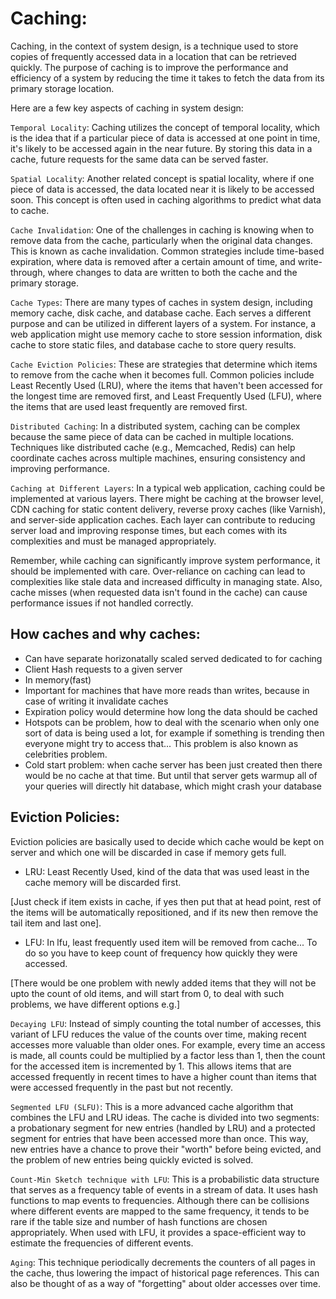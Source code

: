 # Caching:


Caching, in the context of system design, is a technique used to store copies of frequently accessed data in a location that can be retrieved quickly. The purpose of caching is to improve the performance and efficiency of a system by reducing the time it takes to fetch the data from its primary storage location.

Here are a few key aspects of caching in system design:

`Temporal Locality`: Caching utilizes the concept of temporal locality, which is the idea that if a particular piece of data is accessed at one point in time, it's likely to be accessed again in the near future. By storing this data in a cache, future requests for the same data can be served faster.

`Spatial Locality`: Another related concept is spatial locality, where if one piece of data is accessed, the data located near it is likely to be accessed soon. This concept is often used in caching algorithms to predict what data to cache.

`Cache Invalidation`: One of the challenges in caching is knowing when to remove data from the cache, particularly when the original data changes. This is known as cache invalidation. Common strategies include time-based expiration, where data is removed after a certain amount of time, and write-through, where changes to data are written to both the cache and the primary storage.

`Cache Types`: There are many types of caches in system design, including memory cache, disk cache, and database cache. Each serves a different purpose and can be utilized in different layers of a system. For instance, a web application might use memory cache to store session information, disk cache to store static files, and database cache to store query results.

`Cache Eviction Policies`: These are strategies that determine which items to remove from the cache when it becomes full. Common policies include Least Recently Used (LRU), where the items that haven't been accessed for the longest time are removed first, and Least Frequently Used (LFU), where the items that are used least frequently are removed first.

`Distributed Caching`: In a distributed system, caching can be complex because the same piece of data can be cached in multiple locations. Techniques like distributed cache (e.g., Memcached, Redis) can help coordinate caches across multiple machines, ensuring consistency and improving performance.

`Caching at Different Layers`: In a typical web application, caching could be implemented at various layers. There might be caching at the browser level, CDN caching for static content delivery, reverse proxy caches (like Varnish), and server-side application caches. Each layer can contribute to reducing server load and improving response times, but each comes with its complexities and must be managed appropriately.

Remember, while caching can significantly improve system performance, it should be implemented with care. Over-reliance on caching can lead to complexities like stale data and increased difficulty in managing state. Also, cache misses (when requested data isn't found in the cache) can cause performance issues if not handled correctly.

## How caches and why caches:

- Can have separate horizonatally scaled served dedicated to for caching
- Client Hash requests to a given server
- In memory(fast)
- Important for machines that have more reads than writes, because in case of writing it invalidate caches
- Expiration policy would determine how long the data should be cached
- Hotspots can be problem, how to deal with the scenario when only one sort of data is being used a lot, for example if something is trending then everyone might try to access that... This problem is also known as celebrities problem.
- Cold start problem: when cache server has been just created then there would be no cache at that time. But until that server gets warmup all of your queries will directly hit database, which might crash your database

## Eviction Policies:

Eviction policies are basically used to decide which cache would be kept on server and which one will be discarded in case if memory gets full.

- LRU: Least Recently Used, kind of the data that was used least in the cache memory will be discarded first.

[Just check if item exists in cache, if yes then put that at head point, rest of the items will
be automatically repositioned, and if its new then remove the tail item and last one].

- LFU: In lfu, least frequently used item will be removed from cache... To do so you have to keep count
of frequency how quickly they were accessed.

[There would be one problem with newly added items that they will not be upto the count of old items,
and will start from 0, to deal with such problems, we have different options e.g.]

`Decaying LFU`: Instead of simply counting the total number of accesses, this variant of LFU reduces the value of the counts over time, making recent accesses more valuable than older ones. For example, every time an access is made, all counts could be multiplied by a factor less than 1, then the count for the accessed item is incremented by 1. This allows items that are accessed frequently in recent times to have a higher count than items that were accessed frequently in the past but not recently.

`Segmented LFU (SLFU)`: This is a more advanced cache algorithm that combines the LFU and LRU ideas. The cache is divided into two segments: a probationary segment for new entries (handled by LRU) and a protected segment for entries that have been accessed more than once. This way, new entries have a chance to prove their "worth" before being evicted, and the problem of new entries being quickly evicted is solved.

`Count-Min Sketch technique with LFU`: This is a probabilistic data structure that serves as a frequency table of events in a stream of data. It uses hash functions to map events to frequencies. Although there can be collisions where different events are mapped to the same frequency, it tends to be rare if the table size and number of hash functions are chosen appropriately. When used with LFU, it provides a space-efficient way to estimate the frequencies of different events.

`Aging`: This technique periodically decrements the counters of all pages in the cache, thus lowering the impact of historical page references. This can also be thought of as a way of "forgetting" about older accesses over time.

